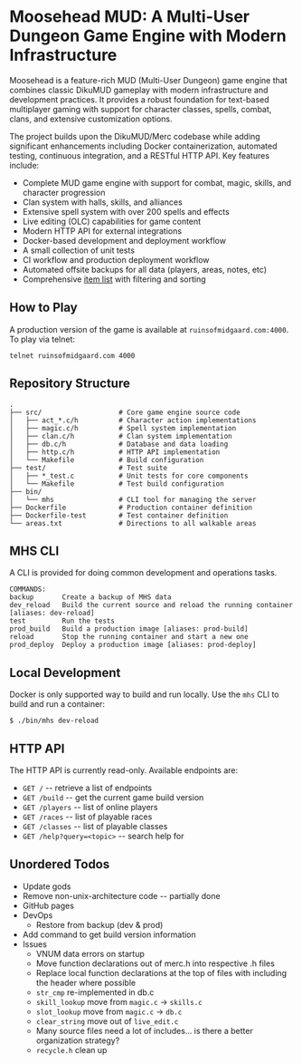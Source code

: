 # Moosehead MUD: A Multi-User Dungeon Game Engine with Modern Infrastructure

Moosehead is a feature-rich MUD (Multi-User Dungeon) game engine that combines classic DikuMUD gameplay with modern infrastructure and development practices. It provides a robust foundation for text-based multiplayer gaming with support for character classes, spells, combat, clans, and extensive customization options.

The project builds upon the DikuMUD/Merc codebase while adding significant enhancements including Docker containerization, automated testing, continuous integration, and a RESTful HTTP API. Key features include:

- Complete MUD game engine with support for combat, magic, skills, and character progression
- Clan system with halls, skills, and alliances
- Extensive spell system with over 200 spells and effects
- Live editing (OLC) capabilities for game content
- Modern HTTP API for external integrations
- Docker-based development and deployment workflow
- A small collection of unit tests
- CI workflow and production deployment workflow
- Automated offsite backups for all data (players, areas, notes, etc)
- Comprehensive [item list](https://docs.google.com/spreadsheets/d/1ZtGP1EvX6mS6D_E57067qJYIVuVS6fQpzZF7GdRK9vA/edit?gid=918610314#gid=918610314) with filtering and sorting

## How to Play

A production version of the game is available at `ruinsofmidgaard.com:4000`.  To play via telnet:

```
telnet ruinsofmidgaard.com 4000
```

## Repository Structure
```
.
├── src/                   # Core game engine source code
│   ├── act_*.c/h          # Character action implementations
│   ├── magic.c/h          # Spell system implementation
│   ├── clan.c/h           # Clan system implementation
│   ├── db.c/h             # Database and data loading
│   ├── http.c/h           # HTTP API implementation
│   └── Makefile           # Build configuration
├── test/                  # Test suite
│   ├── *_test.c           # Unit tests for core components
│   └── Makefile           # Test build configuration
├── bin/
│   └── mhs                # CLI tool for managing the server
├── Dockerfile             # Production container definition
├── Dockerfile-test        # Test container definition
└── areas.txt              # Directions to all walkable areas
```

## MHS CLI

A CLI is provided for doing common development and operations tasks.

```
COMMANDS:
backup       Create a backup of MHS data
dev_reload   Build the current source and reload the running container [aliases: dev-reload]
test         Run the tests
prod_build   Build a production image [aliases: prod-build]
reload       Stop the running container and start a new one
prod_deploy  Deploy a production image [aliases: prod-deploy]
```

## Local Development

Docker is only supported way to build and run locally. Use the `mhs` CLI to build and run a container:

```
$ ./bin/mhs dev-reload
```

## HTTP API

The HTTP API is currently read-only.  Available endpoints are:

- `GET /` -- retrieve a list of endpoints
- `GET /build` -- get the current game build version
- `GET /players` -- list of online players
- `GET /races` -- list of playable races
- `GET /classes` -- list of playable classes
- `GET /help?query=<topic>` -- search help for <topic>

## Unordered Todos

* Update gods
* Remove non-unix-architecture code -- partially done
* GitHub pages
* DevOps
  * Restore from backup (dev & prod)
* Add command to get build version information
* Issues
  * VNUM data errors on startup
  * Move function declarations out of merc.h into respective .h files
  * Replace local function declarations at the top of files with including the header where possible
  * `str_cmp` re-implemented in db.c
  * `skill_lookup` move from `magic.c` -> `skills.c`
  * `slot_lookup` move from `magic.c` -> `db.c`
  * `clear_string` move out of `live_edit.c`
  * Many source files need a lot of includes... is there a better organization strategy?
  * `recycle.h` clean up